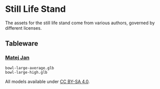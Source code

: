 # Still Life Stand

The assets for the still life stand come from various authors, governed by different licenses.

## Tableware

### [Matej Jan](https://matejjan.com)

```
bowl-large-average.glb
bowl-large-high.glb
```

All models available under [CC BY-SA 4.0](https://creativecommons.org/licenses/by-sa/4.0/).
